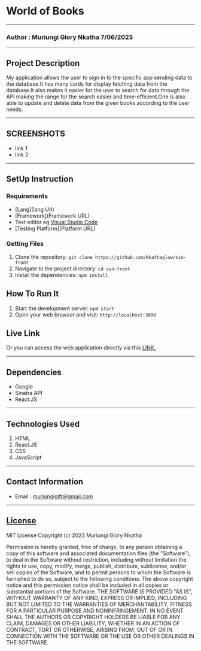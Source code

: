 # World of Books
*****
### Author : Muriungi Glory Nkatha 7/06/2023
****
## Project Description
My application allows the user to sign in to the specific app sending data to the database.It has many cards for display fetching data from the database.It also makes it easier for the user to search for data through the API making the range for the search easier and time-efficient.One is also able to update and delete data from the given books according to the user needs.
******

## SCREENSHOTS
- link 1
- link 2


********
## SetUp Instruction
### Requirements
* [Lang](lang Url)
* [Framework](Framework URL)
* Text editor eg [Visual Studio Code](https://code.visualstudio.com/download)
* [Testing Platform](Platform URL)


### Getting Files
1. Clone the repository: `git clone https://github.com/Nkathaglow/sin-front`
2. Navigate to the project directory: `cd sin-front`
3. Install the dependencies: `npm install`

## How To Run It
1. Start the development server: `npm start`
2. Open your web browser and visit: `http://localhost:3000`

## Live Link
Or you can access the web application directly via this [LINK.](link.com/)
*****
## Dependencies
- Google
- Sinatra API
- React.JS
*****
## Technologies Used
1. HTML
2. React.JS
3. CSS
4. JavaScript
*****
## Contact Information
* Email : muriungigift@gmail.com
*****
## [License](LICENSE)
MIT License
Copyright (c) 2023 Muriungi Glory Nkatha

Permission is hereby granted, free of charge, to any person obtaining a copy
of this software and associated documentation files (the "Software"), to deal
in the Software without restriction, including without limitation the rights
to use, copy, modify, merge, publish, distribute, sublicense, and/or sell
copies of the Software, and to permit persons to whom the Software is
furnished to do so, subject to the following conditions:
The above copyright notice and this permission notice shall be included in all
copies or substantial portions of the Software.
THE SOFTWARE IS PROVIDED "AS IS", WITHOUT WARRANTY OF ANY KIND, EXPRESS OR
IMPLIED, INCLUDING BUT NOT LIMITED TO THE WARRANTIES OF MERCHANTABILITY,
FITNESS FOR A PARTICULAR PURPOSE AND NONINFRINGEMENT. IN NO EVENT SHALL THE
AUTHORS OR COPYRIGHT HOLDERS BE LIABLE FOR ANY CLAIM, DAMAGES OR OTHER
LIABILITY, WHETHER IN AN ACTION OF CONTRACT, TORT OR OTHERWISE, ARISING FROM,
OUT OF OR IN CONNECTION WITH THE SOFTWARE OR THE USE OR OTHER DEALINGS IN THE
SOFTWARE.

